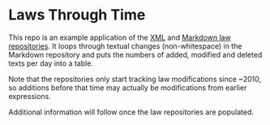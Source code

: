 Laws Through Time
=================

This repo is an example application of the [XML](https://github.com/statengeneraal/laws-xml) and [Markdown law repositories](https://github.com/statengeneraal/laws-markdown). It loops through textual changes (non-whitespace) in the Markdown repository and puts the numbers of added, modified and deleted texts per day into a table.

Note that the repositories only start tracking law modifications since ~2010, so additions before that time may actually be modifications from earlier expressions.

Additional information will follow once the law repositories are populated.